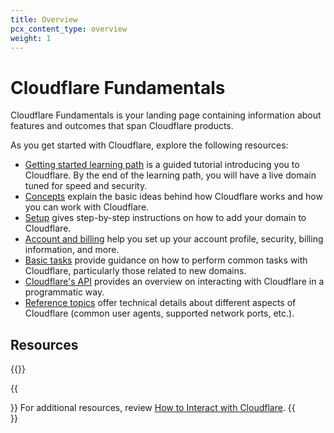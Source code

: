 ```yaml
---
title: Overview
pcx_content_type: overview
weight: 1
---
```


# Cloudflare Fundamentals

Cloudflare Fundamentals is your landing page containing information about features and outcomes that span Cloudflare products. 

As you get started with Cloudflare, explore the following resources:
- [Getting started learning path](/learning-paths/get-started/) is a guided tutorial introducing you to Cloudflare. By the end of the learning path, you will have a live domain tuned for speed and security.
- [Concepts](/fundamentals/concepts/) explain the basic ideas behind how Cloudflare works and how you can work with Cloudflare.
- [Setup](/fundamentals/setup/) gives step-by-step instructions on how to add your domain to Cloudflare.
- [Account and billing](/fundamentals/subscriptions-and-billing/) help you set up your account profile, security, billing information, and more.
- [Basic tasks](/fundamentals/basic-tasks/) provide guidance on how to perform common tasks with Cloudflare, particularly those related to new domains.
- [Cloudflare's API](/fundamentals/api/) provides an overview on interacting with Cloudflare in a programmatic way.  
- [Reference topics](/fundamentals/reference/) offer technical details about different aspects of Cloudflare (common user agents, supported network ports, etc.).

## Resources

{{<render file="_cloudflare-resources.md">}}

{{<Aside type="note">}}
For additional resources, review [How to Interact with Cloudflare](/fundamentals/basic-tasks/interact-with-cloudflare/).
{{</Aside>}}
